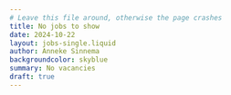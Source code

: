 ```yaml
---
# Leave this file around, otherwise the page crashes
title: No jobs to show
date: 2024-10-22
layout: jobs-single.liquid
author: Anneke Sinnema
backgroundcolor: skyblue
summary: No vacancies
draft: true
---
```

